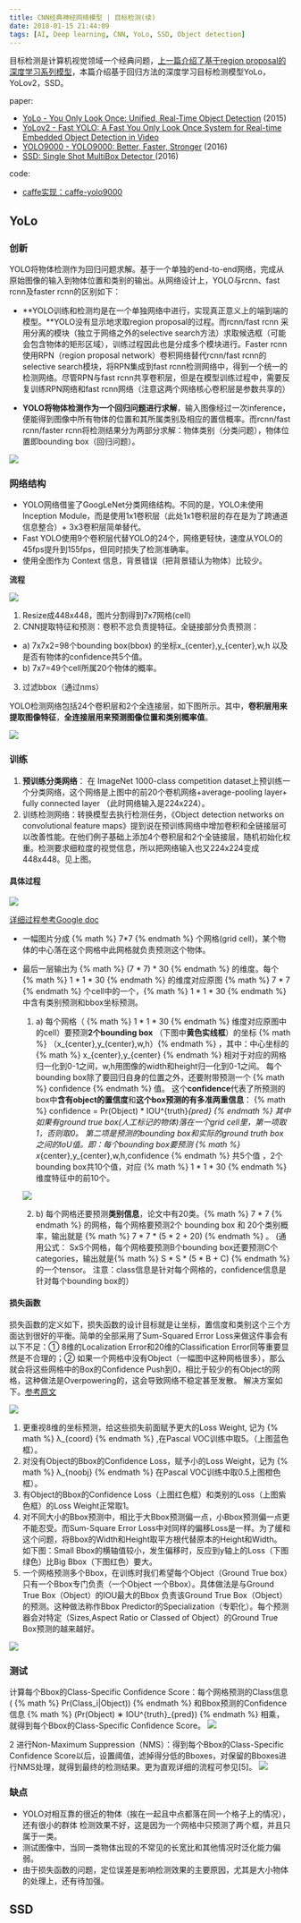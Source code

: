 ```yaml
---
title: CNN经典神经网络模型 | 目标检测(续)
date: 2018-01-15 21:44:09
tags: [AI, Deep learning, CNN, YoLo, SSD, Object detection]
---
```

目标检测是计算机视觉领域一个经典问题，[上一篇介绍了基于region proposal的深度学习系列模型](http://www.laphiler.com/2018/01/08/cnn-classic-model-objectdetection/)，本篇介绍基于回归方法的深度学习目标检测模型YoLo，YoLov2，SSD。

<!-- more -->

paper:

- [YoLo - You Only Look Once: Unified, Real-Time Object Detection](https://arxiv.org/abs/1506.02640) (2015)
- [YoLov2 - Fast YOLO: A Fast You Only Look Once System for Real-time Embedded Object Detection in Video
](https://arxiv.org/abs/1709.05943)
- [YOLO9000 - YOLO9000: Better, Faster, Stronger](https://arxiv.org/abs/1612.08242) (2016)
- [SSD: Single Shot MultiBox Detector
](https://arxiv.org/abs/1512.02325) (2016)

code:

- [caffe实现：caffe-yolo9000](https://github.com/choasUp/caffe-yolo9000)

## YoLo

### 创新

YOLO将物体检测作为回归问题求解。基于一个单独的end-to-end网络，完成从原始图像的输入到物体位置和类别的输出。从网络设计上，YOLO与rcnn、fast rcnn及faster rcnn的区别如下：

- **YOLO训练和检测均是在一个单独网络中进行，实现真正意义上的端到端的模型。**YOLO没有显示地求取region proposal的过程。而rcnn/fast rcnn 采用分离的模块（独立于网络之外的selective search方法）求取候选框（可能会包含物体的矩形区域），训练过程因此也是分成多个模块进行。Faster rcnn使用RPN（region proposal network）卷积网络替代rcnn/fast rcnn的selective
search模块，将RPN集成到fast rcnn检测网络中，得到一个统一的检测网络。尽管RPN与fast rcnn共享卷积层，但是在模型训练过程中，需要反复训练RPN网络和fast rcnn网络（注意这两个网络核心卷积层是参数共享的）

- **YOLO将物体检测作为一个回归问题进行求解**，输入图像经过一次inference，便能得到图像中所有物体的位置和其所属类别及相应的置信概率。而rcnn/fast rcnn/faster rcnn将检测结果分为两部分求解：物体类别（分类问题），物体位置即bounding box（回归问题）。

![](http://xiaoluban.cdn.bcebos.com/laphiler%2FCNN_classic_model%2Fmodel_compare.png@!laphiler)

### 网络结构

- YOLO网络借鉴了GoogLeNet分类网络结构。不同的是，YOLO未使用Inception Module，而是使用1x1卷积层（此处1x1卷积层的存在是为了跨通道信息整合）+ 3x3卷积层简单替代。
- Fast YOLO使用9个卷积层代替YOLO的24个，网络更轻快，速度从YOLO的45fps提升到155fps，但同时损失了检测准确率。
- 使用全图作为 Context 信息，背景错误（把背景错认为物体）比较少。

**流程**

![](http://xiaoluban.cdn.bcebos.com/laphiler%2FCNN_object_detection2%2FYoLo_detection_sys.png@!laphiler)

1. Resize成448x448，图片分割得到7x7网格(cell)
2. CNN提取特征和预测：卷积不忿负责提特征。全链接部分负责预测：
 - a) 7x7x2=98个bounding box(bbox) 的坐标x_{center},y_{center},w,h 以及是否有物体的conﬁdence共5个值。
 - b) 7x7=49个cell所属20个物体的概率。
3. 过滤bbox（通过nms）

YOLO检测网络包括24个卷积层和2个全连接层，如下图所示。其中，**卷积层用来提取图像特征**，**全连接层用来预测图像位置和类别概率值**。

![](http://xiaoluban.cdn.bcebos.com/laphiler%2FCNN_object_detection2%2FYoLov1-arch.png@!laphiler)

### 训练

1. **预训练分类网络**： 在 ImageNet 1000-class competition dataset上预训练一个分类网络，这个网络是上图中的前20个卷机网络+average-pooling layer+ fully connected layer （此时网络输入是224x224）。
2. 训练检测网络：转换模型去执行检测任务，《Object detection networks on convolutional feature maps》提到说在预训练网络中增加卷积和全链接层可以改善性能。在他们例子基础上添加4个卷积层和2个全链接层，随机初始化权重。检测要求细粒度的视觉信息，所以把网络输入也又224x224变成448x448。见上图。 

#### 具体过程

![](http://xiaoluban.cdn.bcebos.com/laphiler%2FCNN_object_detection2%2FYoLo_inference.png@!laphiler)

[详细过程参考Google doc](https://docs.google.com/presentation/d/1aeRvtKG21KHdD5lg6Hgyhx5rPq_ZOsGjG5rJ1HP7BbA/pub?start=false&loop=false&delayms=3000&slide=id.g137784ab86_4_4011)

- 一幅图片分成 {% math %} 7*7 {% endmath %} 个网格(grid cell)，某个物体的中心落在这个网格中此网格就负责预测这个物体。
- 最后一层输出为 {% math %} (7 * 7) * 30 {% endmath %} 的维度。每个 {% math %} 1 * 1 * 30 {% endmath %} 的维度对应原图 {% math %} 7 * 7 {% endmath %} 个cell中的一个，{% math %} 1 * 1 * 30 {% endmath %} 中含有类别预测和bbox坐标预测。
	
	1. a) 每个网格（ {% math %} 1 * 1 * 30 {% endmath %} 维度对应原图中的cell）要预测**2个bounding box** （下图中**黄色实线框**）的坐标 {% math %} （x_{center},y_{center},w,h）{% endmath %} ，其中：中心坐标的 {% math %} x_{center},y_{center} {% endmath %} 相对于对应的网格归一化到0-1之间，w,h用图像的width和height归一化到0-1之间。 每个bounding box除了要回归自身的位置之外，还要附带预测一个 {% math %} confidence {% endmath %} 值。 这个**confidence**代表了所预测的box中**含有object的置信度**和**这个box预测的有多准两重信息**： {% math %} confidence = Pr(Object) * IOU^{truth}_{pred} {% endmath %} 其中如果有ground true box(人工标记的物体)落在一个grid cell里，第一项取1，否则取0。 第二项是预测的bounding box和实际的ground truth box之间的IoU值。即：每个bounding box要预测 {% math %} x_{center},y_{center},w,h,confidence {% endmath %} 共5个值 ，2个bounding box共10个值，对应 {% math %} 1 * 1 * 30 {% endmath %} 维度特征中的前10个。

	![](http://xiaoluban.cdn.bcebos.com/laphiler%2FCNN_object_detection2%2FYoLo_2_boxes.png@!laphiler)
	
	2. b) 每个网格还要预测**类别信息**，论文中有20类。{% math %} 7 * 7 {% endmath %} 的网格，每个网格要预测2个 bounding box 和 20个类别概率，输出就是 {% math %} 7 * 7 * (5 * 2 + 20) {% endmath %} 。 (通用公式： SxS个网格，每个网格要预测B个bounding box还要预测C个categories，输出就是{% math %} S * S * (5 * B + C) {% endmath %} 的一个tensor。 注意：class信息是针对每个网格的，confidence信息是针对每个bounding box的）

#### 损失函数

损失函数的定义如下，损失函数的设计目标就是让坐标，置信度和类别这个三个方面达到很好的平衡。简单的全部采用了Sum-Squared Error Loss来做这件事会有以下不足：① 8维的Localization Error和20维的Classification Error同等重要显然是不合理的；② 如果一个网格中没有Object（一幅图中这种网格很多），那么就会将这些网格中的Box的Confidence Push到0，相比于较少的有Object的网格，这种做法是Overpowering的，这会导致网络不稳定甚至发散。 解决方案如下。[参考原文](http://lanbing510.info/2017/08/28/YOLO-SSD.html)

![](http://xiaoluban.cdn.bcebos.com/laphiler%2FCNN_object_detection2%2FYoLo-loss.png@!laphiler)

1. 更重视8维的坐标预测，给这些损失前面赋予更大的Loss Weight, 记为 {% math %} λ_{coord} {% endmath %} ,在Pascal VOC训练中取5。（上图蓝色框）。
2. 对没有Object的Bbox的Confidence Loss，赋予小的Loss Weight，记为 
{% math %} λ_{noobj} {% endmath %} 在Pascal VOC训练中取0.5上图橙色框）。
3. 有Object的Bbox的Confidence Loss（上图红色框）和类别的Loss（上图紫色框）的Loss Weight正常取1。
4. 对不同大小的Bbox预测中，相比于大Bbox预测偏一点，小Bbox预测偏一点更不能忍受。而Sum-Square Error Loss中对同样的偏移Loss是一样。为了缓和这个问题，将Bbox的Width和Height取平方根代替原本的Height和Width。 如下图：Small Bbox的横轴值较小，发生偏移时，反应到y轴上的Loss（下图绿色）比Big Bbox（下图红色）要大。
5. 一个网格预测多个Bbox，在训练时我们希望每个Object（Ground True box）只有一个Bbox专门负责（一个Object 一个Bbox）。具体做法是与Ground True Box（Object）的IOU最大的Bbox 负责该Ground True Box（Object）的预测。这种做法称作Bbox Predictor的Specialization（专职化）。每个预测器会对特定（Sizes,Aspect Ratio or Classed of Object）的Ground True Box预测的越来越好。

![](http://xiaoluban.cdn.bcebos.com/laphiler%2FCNN_object_detection2%2FYoLo-loss-1.png@!laphiler)

### 测试
计算每个Bbox的Class-Specific Confidence Score：每个网格预测的Class信息(
{% math %} Pr(Class_i|Object)) {% endmath %} 和Bbox预测的Confidence信息 {% math %} (Pr(Object) ∗ IOU^{truth}_{pred}) {% endmath %} 相乘，就得到每个Bbox的Class-Specific Confidence Score。
![](http://xiaoluban.cdn.bcebos.com/laphiler%2FCNN_object_detection2%2FYoLo-test-1.png@!laphiler)

2 进行Non-Maximum Suppression（NMS）：得到每个Bbox的Class-Specific Confidence Score以后，设置阈值，滤掉得分低的Bboxes，对保留的Bboxes进行NMS处理，就得到最终的检测结果。更为直观详细的流程可参见[5]。
![](http://xiaoluban.cdn.bcebos.com/laphiler%2FCNN_object_detection2%2FYoLo-test-2.png@!laphiler)


### 缺点

- YOLO对相互靠的很近的物体（挨在一起且中点都落在同一个格子上的情况），还有很小的群体 检测效果不好，这是因为一个网格中只预测了两个框，并且只属于一类。
- 测试图像中，当同一类物体出现的不常见的长宽比和其他情况时泛化能力偏弱。
- 由于损失函数的问题，定位误差是影响检测效果的主要原因，尤其是大小物体的处理上，还有待加强。

## SSD



